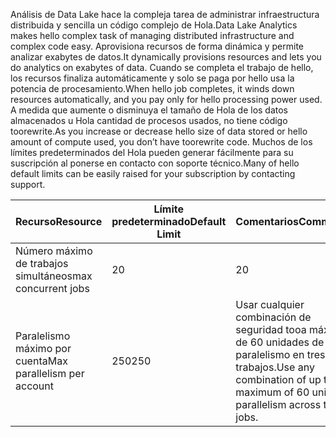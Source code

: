 <span data-ttu-id="f4d9e-101">Análisis de Data Lake hace la compleja tarea de administrar infraestructura distribuida y sencilla un código complejo de Hola.</span><span class="sxs-lookup"><span data-stu-id="f4d9e-101">Data Lake Analytics makes hello complex task of managing distributed infrastructure and complex code easy.</span></span> <span data-ttu-id="f4d9e-102">Aprovisiona recursos de forma dinámica y permite analizar exabytes de datos.</span><span class="sxs-lookup"><span data-stu-id="f4d9e-102">It dynamically provisions resources and lets you do analytics on exabytes of data.</span></span> <span data-ttu-id="f4d9e-103">Cuando se completa el trabajo de hello, los recursos finaliza automáticamente y solo se paga por hello usa la potencia de procesamiento.</span><span class="sxs-lookup"><span data-stu-id="f4d9e-103">When hello job completes, it winds down resources automatically, and you pay only for hello processing power used.</span></span> <span data-ttu-id="f4d9e-104">A medida que aumente o disminuya el tamaño de Hola de los datos almacenados u Hola cantidad de procesos usados, no tiene código toorewrite.</span><span class="sxs-lookup"><span data-stu-id="f4d9e-104">As you increase or decrease hello size of data stored or hello amount of compute used, you don’t have toorewrite code.</span></span> <span data-ttu-id="f4d9e-105">Muchos de los límites predeterminados del Hola pueden generar fácilmente para su suscripción al ponerse en contacto con soporte técnico.</span><span class="sxs-lookup"><span data-stu-id="f4d9e-105">Many of hello default limits can be easily raised for your subscription by contacting support.</span></span> 

| <span data-ttu-id="f4d9e-106">**Recurso**</span><span class="sxs-lookup"><span data-stu-id="f4d9e-106">**Resource**</span></span> | <span data-ttu-id="f4d9e-107">**Límite predeterminado**</span><span class="sxs-lookup"><span data-stu-id="f4d9e-107">**Default Limit**</span></span> | <span data-ttu-id="f4d9e-108">**Comentarios**</span><span class="sxs-lookup"><span data-stu-id="f4d9e-108">**Comments**</span></span> |
| --- | --- | --- |
| <span data-ttu-id="f4d9e-109">Número máximo de trabajos simultáneos</span><span class="sxs-lookup"><span data-stu-id="f4d9e-109">max concurrent jobs</span></span> |<span data-ttu-id="f4d9e-110">20 |</span><span class="sxs-lookup"><span data-stu-id="f4d9e-110">20</span></span> | |
| <span data-ttu-id="f4d9e-111">Paralelismo máximo por cuenta</span><span class="sxs-lookup"><span data-stu-id="f4d9e-111">Max parallelism per account</span></span> |<span data-ttu-id="f4d9e-112">250</span><span class="sxs-lookup"><span data-stu-id="f4d9e-112">250</span></span> |<span data-ttu-id="f4d9e-113">Usar cualquier combinación de seguridad tooa máximo de 60 unidades de paralelismo en tres trabajos.</span><span class="sxs-lookup"><span data-stu-id="f4d9e-113">Use any combination of up tooa maximum of 60 units of parallelism across three jobs.</span></span> |

